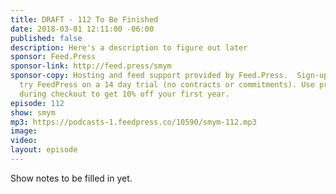 ```yaml
---
title: DRAFT - 112 To Be Finished
date: 2018-03-01 12:11:00 -06:00
published: false
description: Here's a description to figure out later
sponsor: Feed.Press
sponsor-link: http://feed.press/smym
sponsor-copy: Hosting and feed support provided by Feed.Press.  Sign-up today and
  try FeedPress on a 14 day trial (no contracts or commitments). Use promo code "smym"
  during checkout to get 10% off your first year.
episode: 112
show: smym
mp3: https://podcasts-1.feedpress.co/10590/smym-112.mp3
image: 
video: 
layout: episode
---
```


Show notes to be filled in yet.
